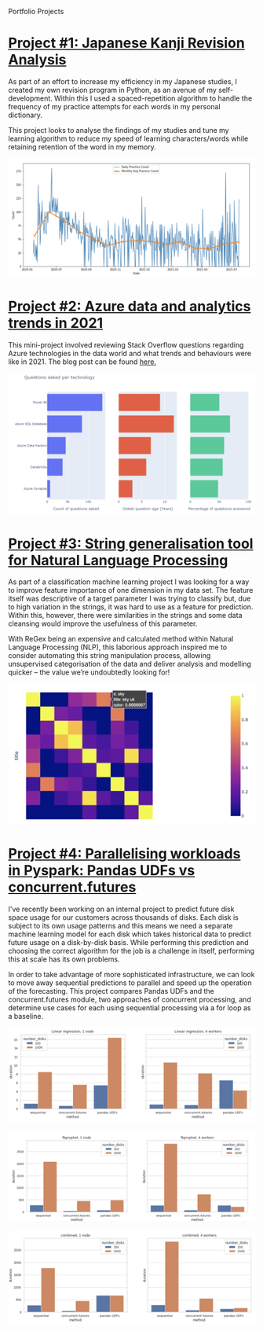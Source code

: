 Portfolio Projects

# [Project #1: Japanese Kanji Revision Analysis](https://github.com/MattPCollins/Japanese-Revision)

As part of an effort to increase my efficiency in my Japanese studies, I created my own revision program in Python, as an avenue of my self-development. Within this I used a spaced-repetition algorithm to handle the frequency of my practice attempts for each words in my personal dictionary.

This project looks to analyse the findings of my studies and tune my learning algorithm to reduce my speed of learning characters/words while retaining retention of the word in my memory.

![](/images/kanji_practiced_over_time.png)

# [Project #2: Azure data and analytics trends in 2021](https://github.com/MattPCollins/StackOverflowAnalysis)

This mini-project involved reviewing Stack Overflow questions regarding Azure technologies in the data world and what trends and behaviours were like in 2021.
The blog post can be found [here.](https://blog.coeo.com/azure-data-and-analytics-trends-in-2021-what-does-stack-overflow-have-to-say)

![](/images/azure_comparative_plot.png)

# [Project #3: String generalisation tool for Natural Language Processing](https://github.com/MattPCollins/Classification)

As part of a classification machine learning project I was looking for a way to improve feature importance of one dimension in my data set. The feature itself was descriptive of a target parameter I was trying to classify but, due to high variation in the strings, it was hard to use as a feature for prediction. Within this, however, there were similarities in the strings and some data cleansing would improve the usefulness of this parameter. 

With ReGex being an expensive and calculated method within Natural Language Processing (NLP), this laborious approach inspired me to consider automating this string manipulation process, allowing unsupervised categorisation of the data and deliver analysis and modelling quicker – the value we’re undoubtedly looking for!

![](/images/string_similarity_matrix.png)

# [Project #4: Parallelising workloads in Pyspark: Pandas UDFs vs concurrent.futures ](https://github.com/MattPCollins/ConcurrentModelTraining)

I've recently been working on an internal project to predict future disk space usage for our customers across thousands of disks. Each disk is subject to its own usage patterns and this means we need a separate machine learning model for each disk which takes historical data to predict future usage on a disk-by-disk basis. While performing this prediction and choosing the correct algorithm for the job is a challenge in itself, performing this at scale has its own problems.

In order to take advantage of more sophisticated infrastructure, we can look to move away sequential predictions to parallel and speed up the operation of the forecasting. This project compares Pandas UDFs and the concurrent.futures module, two approaches of concurrent processing, and determine use cases for each using sequential processing via a for loop as a baseline.

![](/images/linear_regression.png)

![](/images/fbprophet.png)

![](/images/combined_model.png)


